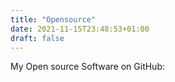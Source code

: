 ```yaml
---
title: "Opensource"
date: 2021-11-15T23:48:53+01:00
draft: false
---
```


My Open source Software on GitHub:
